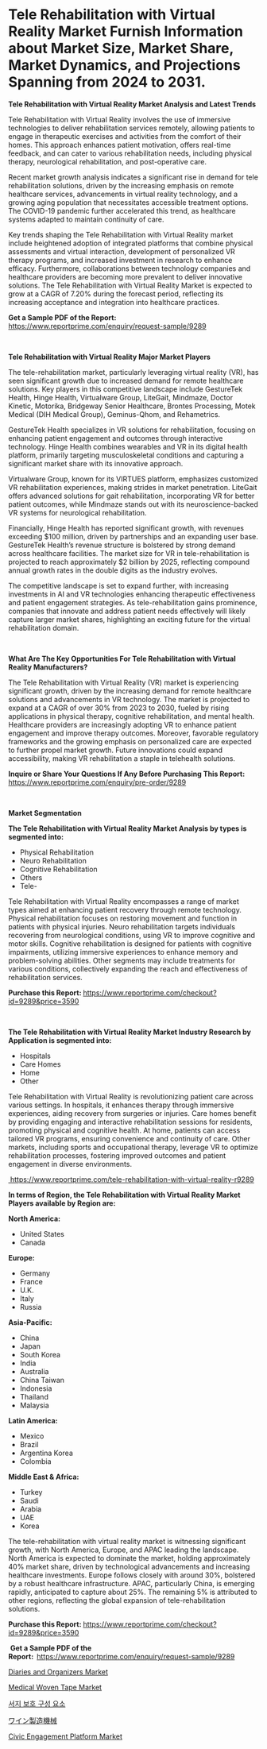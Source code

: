 <p><h1>Tele Rehabilitation with Virtual Reality Market Furnish Information about Market Size, Market Share, Market Dynamics, and Projections Spanning from 2024 to 2031.</h1></p><p><strong>Tele Rehabilitation with Virtual Reality Market Analysis and Latest Trends</strong></p>
<p><p>Tele Rehabilitation with Virtual Reality involves the use of immersive technologies to deliver rehabilitation services remotely, allowing patients to engage in therapeutic exercises and activities from the comfort of their homes. This approach enhances patient motivation, offers real-time feedback, and can cater to various rehabilitation needs, including physical therapy, neurological rehabilitation, and post-operative care. </p><p>Recent market growth analysis indicates a significant rise in demand for tele rehabilitation solutions, driven by the increasing emphasis on remote healthcare services, advancements in virtual reality technology, and a growing aging population that necessitates accessible treatment options. The COVID-19 pandemic further accelerated this trend, as healthcare systems adapted to maintain continuity of care.</p><p>Key trends shaping the Tele Rehabilitation with Virtual Reality market include heightened adoption of integrated platforms that combine physical assessments and virtual interaction, development of personalized VR therapy programs, and increased investment in research to enhance efficacy. Furthermore, collaborations between technology companies and healthcare providers are becoming more prevalent to deliver innovative solutions. The Tele Rehabilitation with Virtual Reality Market is expected to grow at a CAGR of 7.20% during the forecast period, reflecting its increasing acceptance and integration into healthcare practices.</p></p>
<p><strong>Get a Sample PDF of the Report:&nbsp;</strong> <a href="https://www.reportprime.com/enquiry/request-sample/9289">https://www.reportprime.com/enquiry/request-sample/9289</a></p>
<p>&nbsp;</p>
<p><strong>Tele Rehabilitation with Virtual Reality Major Market Players</strong></p>
<p><p>The tele-rehabilitation market, particularly leveraging virtual reality (VR), has seen significant growth due to increased demand for remote healthcare solutions. Key players in this competitive landscape include GestureTek Health, Hinge Health, Virtualware Group, LiteGait, Mindmaze, Doctor Kinetic, Motorika, Bridgeway Senior Healthcare, Brontes Processing, Motek Medical (DIH Medical Group), Geminus-Qhom, and Rehametrics.</p><p>GestureTek Health specializes in VR solutions for rehabilitation, focusing on enhancing patient engagement and outcomes through interactive technology. Hinge Health combines wearables and VR in its digital health platform, primarily targeting musculoskeletal conditions and capturing a significant market share with its innovative approach.</p><p>Virtualware Group, known for its VIRTUES platform, emphasizes customized VR rehabilitation experiences, making strides in market penetration. LiteGait offers advanced solutions for gait rehabilitation, incorporating VR for better patient outcomes, while Mindmaze stands out with its neuroscience-backed VR systems for neurological rehabilitation.</p><p>Financially, Hinge Health has reported significant growth, with revenues exceeding $100 million, driven by partnerships and an expanding user base. GestureTek Health’s revenue structure is bolstered by strong demand across healthcare facilities. The market size for VR in tele-rehabilitation is projected to reach approximately $2 billion by 2025, reflecting compound annual growth rates in the double digits as the industry evolves.</p><p>The competitive landscape is set to expand further, with increasing investments in AI and VR technologies enhancing therapeutic effectiveness and patient engagement strategies. As tele-rehabilitation gains prominence, companies that innovate and address patient needs effectively will likely capture larger market shares, highlighting an exciting future for the virtual rehabilitation domain.</p></p>
<p>&nbsp;</p>
<p><strong>What Are The Key Opportunities For Tele Rehabilitation with Virtual Reality Manufacturers?</strong></p>
<p><p>The Tele Rehabilitation with Virtual Reality (VR) market is experiencing significant growth, driven by the increasing demand for remote healthcare solutions and advancements in VR technology. The market is projected to expand at a CAGR of over 30% from 2023 to 2030, fueled by rising applications in physical therapy, cognitive rehabilitation, and mental health. Healthcare providers are increasingly adopting VR to enhance patient engagement and improve therapy outcomes. Moreover, favorable regulatory frameworks and the growing emphasis on personalized care are expected to further propel market growth. Future innovations could expand accessibility, making VR rehabilitation a staple in telehealth solutions.</p></p>
<p><strong>Inquire or Share Your Questions If Any Before Purchasing This Report:</strong> <a href="https://www.reportprime.com/enquiry/pre-order/9289">https://www.reportprime.com/enquiry/pre-order/9289</a></p>
<p>&nbsp;</p>
<p><strong>Market Segmentation</strong></p>
<p><strong>The Tele Rehabilitation with Virtual Reality Market Analysis by types is segmented into:</strong></p>
<p><ul><li>Physical Rehabilitation</li><li>Neuro Rehabilitation</li><li>Cognitive Rehabilitation</li><li>Others</li><li>Tele-</li></ul></p>
<p><p>Tele Rehabilitation with Virtual Reality encompasses a range of market types aimed at enhancing patient recovery through remote technology. Physical rehabilitation focuses on restoring movement and function in patients with physical injuries. Neuro rehabilitation targets individuals recovering from neurological conditions, using VR to improve cognitive and motor skills. Cognitive rehabilitation is designed for patients with cognitive impairments, utilizing immersive experiences to enhance memory and problem-solving abilities. Other segments may include treatments for various conditions, collectively expanding the reach and effectiveness of rehabilitation services.</p></p>
<p><strong>Purchase this Report:&nbsp;</strong><a href="https://www.reportprime.com/checkout?id=9289&price=3590">https://www.reportprime.com/checkout?id=9289&price=3590</a></p>
<p>&nbsp;</p>
<p><strong>The Tele Rehabilitation with Virtual Reality Market Industry Research by Application is segmented into:</strong></p>
<p><ul><li>Hospitals</li><li>Care Homes</li><li>Home</li><li>Other</li></ul></p>
<p><p>Tele Rehabilitation with Virtual Reality is revolutionizing patient care across various settings. In hospitals, it enhances therapy through immersive experiences, aiding recovery from surgeries or injuries. Care homes benefit by providing engaging and interactive rehabilitation sessions for residents, promoting physical and cognitive health. At home, patients can access tailored VR programs, ensuring convenience and continuity of care. Other markets, including sports and occupational therapy, leverage VR to optimize rehabilitation processes, fostering improved outcomes and patient engagement in diverse environments.</p></p>
<p><a href="https://www.reportprime.com/tele-rehabilitation-with-virtual-reality-r9289">&nbsp;https://www.reportprime.com/tele-rehabilitation-with-virtual-reality-r9289</a></p>
<p><strong>In terms of Region, the Tele Rehabilitation with Virtual Reality Market Players available by Region are:</strong></p>
<p>
    <p> <strong> North America: </strong>
        <ul>
            <li>United States</li>
            <li>Canada</li>
        </ul>
        </p> 
    <p> <strong> Europe: </strong>
        <ul>
            <li>Germany</li>
            <li>France</li>
            <li>U.K.</li>
            <li>Italy</li>
            <li>Russia</li>
        </ul>
        </p> 
    <p> <strong> Asia-Pacific: </strong>
        <ul>
            <li>China</li>
            <li>Japan</li>
            <li>South Korea</li>
            <li>India</li>
            <li>Australia</li>
            <li>China Taiwan</li>
            <li>Indonesia</li>
            <li>Thailand</li>
            <li>Malaysia</li>
        </ul>
        </p> 
    <p> <strong> Latin America: </strong>
        <ul>
            <li>Mexico</li>
            <li>Brazil</li>
            <li>Argentina Korea</li>
            <li>Colombia</li>
        </ul>
        </p> 
    <p> <strong> Middle East & Africa: </strong>
        <ul>
            <li>Turkey</li>
            <li>Saudi</li>
            <li>Arabia</li>
            <li>UAE</li>
            <li>Korea</li>
        </ul>
    </p>
    </p>
<p><p>The tele-rehabilitation with virtual reality market is witnessing significant growth, with North America, Europe, and APAC leading the landscape. North America is expected to dominate the market, holding approximately 40% market share, driven by technological advancements and increasing healthcare investments. Europe follows closely with around 30%, bolstered by a robust healthcare infrastructure. APAC, particularly China, is emerging rapidly, anticipated to capture about 25%. The remaining 5% is attributed to other regions, reflecting the global expansion of tele-rehabilitation solutions.</p></p>
<p><strong>Purchase this Report: </strong><a href="https://www.reportprime.com/checkout?id=9289&price=3590">https://www.reportprime.com/checkout?id=9289&price=3590</a></p>
<p>&nbsp;<strong>Get a Sample PDF of the Report:&nbsp;&nbsp;</strong><a href="https://www.reportprime.com/enquiry/request-sample/9289">https://www.reportprime.com/enquiry/request-sample/9289</a></p>
<p><strong></strong></p>
<p><p><a href="https://www.linkedin.com/pulse/diaries-organizers-market-industry-landscape-growth-faeyc?trackingId=vQ4WmtdTS8qpoIHvV7%2F5yA%3D%3D">Diaries and Organizers Market</a></p><p><a href="https://github.com/ChristianClark406/Market-Research-Report-List-1/blob/main/medical-woven-tape-market.md">Medical Woven Tape Market</a></p><p><a href="https://github.com/laholand/Market-Research-Report-List-6/blob/main/39267675939.md">서지 보호 구성 요소</a></p><p><a href="https://medium.com/@tubbs463/%E3%83%AF%E3%82%A4%E3%83%B3%E8%A3%BD%E9%80%A0%E6%A9%9F%E6%A2%B0%E5%B8%82%E5%A0%B4%E3%81%AE%E5%8B%95%E5%90%91%E3%81%A8%E6%88%A6%E7%95%A5%E7%9A%84%E5%B8%82%E5%A0%B4%E3%82%A4%E3%83%B3%E3%82%B5%E3%82%A4%E3%83%88-2024-2031-6a833c691b35">ワイン製造機械</a></p><p><a href="https://www.linkedin.com/pulse/insights-civic-engagement-platform-market-size-which-er0je?trackingId=EjSmqsHPR7KBn67I7CzZBQ%3D%3D">Civic Engagement Platform Market</a></p></p>